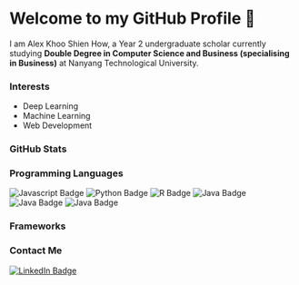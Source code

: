 # Welcome to my GitHub Profile 👋
I am Alex Khoo Shien How, a Year 2 undergraduate scholar currently studying **Double Degree in Computer Science and Business (specialising in Business)** at Nanyang Technological University. 

### Interests
- Deep Learning
- Machine Learning
- Web Development



### GitHub Stats

### Programming Languages
<div id="badges">
    <img src="https://img.shields.io/badge/javascript-grey?style=for-the-badge&logo=javascript" alt="Javascript Badge"/>
    <img src="https://img.shields.io/badge/python-grey?style=for-the-badge&logo=python&logoColor=blue" alt="Python Badge"/>
    <img src="https://img.shields.io/badge/r-grey?style=for-the-badge&logo=r&logoColor=lightblue" alt="R Badge"/>
    <img src="https://img.shields.io/badge/Java-grey?style=for-the-badge&logo=openjdk&logoColor=red" alt="Java Badge"/>
    <img src="https://img.shields.io/badge/c-grey?style=for-the-badge&logo=c&logoColor=white" alt="Java Badge"/>
    <img src="https://img.shields.io/badge/c++-grey?style=for-the-badge&logo=c++&logoColor=lightred" alt="Java Badge"/>
</div>

### Frameworks



### Contact Me
<div id="badges">
  <a href="https://www.linkedin.com/in/alex-khoo-shien-how/">
    <img src="https://img.shields.io/badge/LinkedIn-blue?style=for-the-badge&logo=linkedin&logoColor=white" alt="LinkedIn Badge"/>
  </a>
</div>
